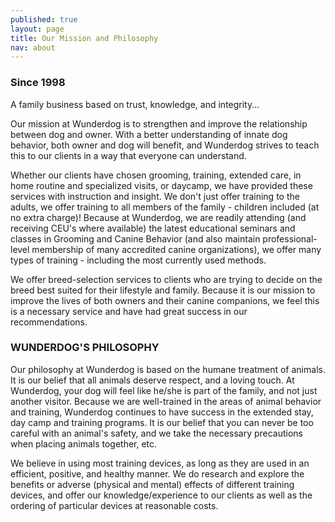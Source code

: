 ```yaml
---
published: true
layout: page
title: Our Mission and Philosophy
nav: about
---
```


### Since 1998

A family business based on trust, knowledge, and integrity...

Our mission at Wunderdog is to strengthen and improve the relationship between dog and owner. With a better understanding of innate dog behavior, both owner and dog will benefit, and Wunderdog strives to teach this to our clients in a way that everyone can understand.

Whether our clients have chosen grooming, training, extended care, in home routine and specialized visits, or daycamp, we have provided these services with instruction and insight. We don't just offer training to the adults, we offer training to all members of the family - children included (at no extra charge)! Because at Wunderdog, we are readily attending (and receiving CEU's where available) the latest educational seminars and classes in Grooming and Canine Behavior (and also maintain professional-level membership of many accredited canine organizations), we offer many types of training - including the most currently used methods.

We offer breed-selection services to clients who are trying to decide on the breed best suited for their lifestyle and family. Because it is our mission to improve the lives of both owners and their canine companions, we feel this is a necessary service and have had great success in our recommendations.
﻿

### WUNDERDOG'S PHILOSOPHY

Our philosophy at Wunderdog is based on the humane treatment of animals. It is our belief that all animals deserve respect, and a loving touch. At Wunderdog, your dog will feel like he/she is part of the family, and not just another visitor. Because we are well-trained in the areas of animal behavior and training, Wunderdog continues to have success in the extended stay, day camp and training programs. It is our belief that you can never be too careful with an animal's safety, and we take the necessary precautions when placing animals together, etc.

We believe in using most training devices, as long as they are used in an efficient, positive, and healthy manner. We do research and explore the benefits or adverse (physical and mental) effects of different training devices, and offer our knowledge/experience to our clients as well as the ordering of particular devices at reasonable costs.﻿﻿﻿﻿﻿
